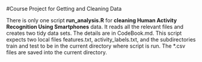 #Course Project for Getting and Cleaning Data

There is only one script **run_analysis.R** for **cleaning Human Activity Recognition Using Smartphones** data. It reads all the relevant files and creates two tidy data sets. The details are in CodeBook.md. This script expects two local files features.txt,  activity_labels.txt, and the subdirectories train and test to be in the current directory where script is run. The *.csv files are saved into the current directory.